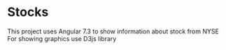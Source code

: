 # Stocks

This project uses Angular 7.3 to show information about stock from NYSE
For showing graphics use D3js library